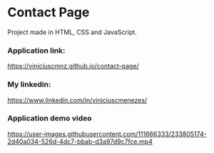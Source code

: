 # Contact Page

Project made in HTML, CSS and JavaScript.

### Application link: 
https://viniciuscmnz.github.io/contact-page/



### My linkedin: 
https://www.linkedin.com/in/viniciuscmenezes/


### Application demo video

https://user-images.githubusercontent.com/111666333/233805174-2d40a034-526d-4dc7-bbab-d3a97d9c7fce.mp4

